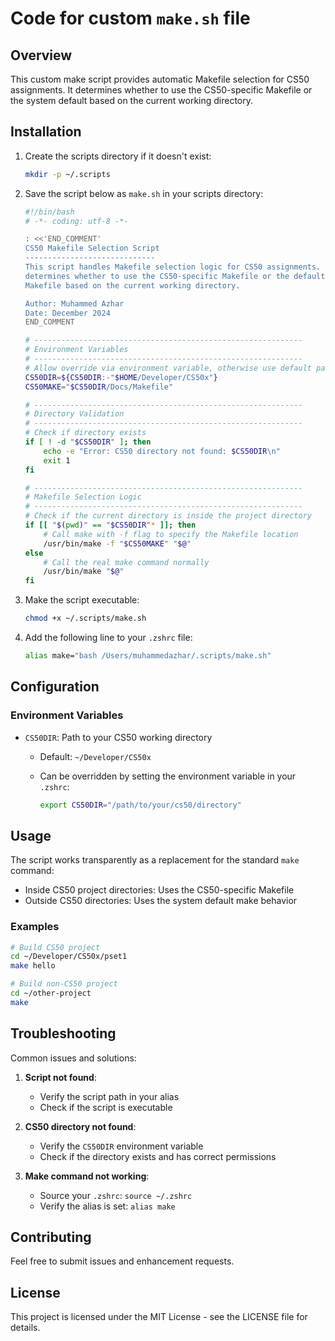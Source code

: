 # Code for custom `make.sh` file

## Overview

This custom make script provides automatic Makefile selection for CS50 assignments. It determines whether to use the CS50-specific Makefile or the system default based on the current working directory.

## Installation

1. Create the scripts directory if it doesn't exist:

    ```bash
    mkdir -p ~/.scripts
    ```

2. Save the script below as `make.sh` in your scripts directory:

    ```bash
    #!/bin/bash
    # -*- coding: utf-8 -*-

    : <<'END_COMMENT'
    CS50 Makefile Selection Script
    -----------------------------
    This script handles Makefile selection logic for CS50 assignments. It automatically
    determines whether to use the CS50-specific Makefile or the default system
    Makefile based on the current working directory.

    Author: Muhammed Azhar
    Date: December 2024
    END_COMMENT

    # ------------------------------------------------------------
    # Environment Variables
    # ------------------------------------------------------------
    # Allow override via environment variable, otherwise use default path
    CS50DIR=${CS50DIR:-"$HOME/Developer/CS50x"}
    CS50MAKE="$CS50DIR/Docs/Makefile"

    # ------------------------------------------------------------
    # Directory Validation
    # ------------------------------------------------------------
    # Check if directory exists
    if [ ! -d "$CS50DIR" ]; then
        echo -e "Error: CS50 directory not found: $CS50DIR\n"
        exit 1
    fi

    # ------------------------------------------------------------
    # Makefile Selection Logic
    # ------------------------------------------------------------
    # Check if the current directory is inside the project directory
    if [[ "$(pwd)" == "$CS50DIR"* ]]; then
        # Call make with -f flag to specify the Makefile location
        /usr/bin/make -f "$CS50MAKE" "$@"
    else
        # Call the real make command normally
        /usr/bin/make "$@"
    fi
    ```

3. Make the script executable:

    ```bash
    chmod +x ~/.scripts/make.sh
    ```

4. Add the following line to your `.zshrc` file:

    ```bash
    alias make="bash /Users/muhammedazhar/.scripts/make.sh"
    ```

## Configuration

### Environment Variables

- `CS50DIR`: Path to your CS50 working directory

  - Default: `~/Developer/CS50x`
  - Can be overridden by setting the environment variable in your `.zshrc`:

    ```bash
    export CS50DIR="/path/to/your/cs50/directory"
    ```

## Usage

The script works transparently as a replacement for the standard `make` command:

- Inside CS50 project directories: Uses the CS50-specific Makefile
- Outside CS50 directories: Uses the system default make behavior

### Examples

```bash
# Build CS50 project
cd ~/Developer/CS50x/pset1
make hello

# Build non-CS50 project
cd ~/other-project
make
```

## Troubleshooting

Common issues and solutions:

1. **Script not found**:
   - Verify the script path in your alias
   - Check if the script is executable

2. **CS50 directory not found**:
   - Verify the `CS50DIR` environment variable
   - Check if the directory exists and has correct permissions

3. **Make command not working**:
   - Source your `.zshrc`: `source ~/.zshrc`
   - Verify the alias is set: `alias make`

## Contributing

Feel free to submit issues and enhancement requests.

## License

This project is licensed under the MIT License - see the LICENSE file for details.
